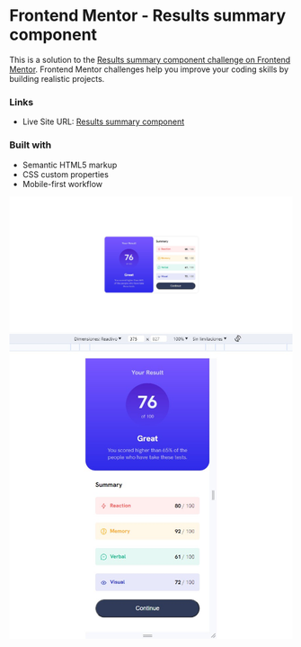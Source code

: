 # Frontend Mentor - Results summary component

This is a solution to the [Results summary component challenge on Frontend Mentor](https://www.frontendmentor.io/challenges/results-summary-component-CE_K6s0maV). Frontend Mentor challenges help you improve your coding skills by building realistic projects. 

### Links

- Live Site URL: [Results summary component](https://frontend-mentor-results-summary-component-liart.vercel.app/)

### Built with

- Semantic HTML5 markup
- CSS custom properties
- Mobile-first workflow

![1](aa.jpg)
![2](375.jpg)
